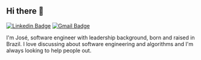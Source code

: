 ## Hi there 👋

[![Linkedin Badge](https://img.shields.io/badge/-LinkedIn-blue?style=flat-square&logo=Linkedin&logoColor=white&link=https://www.linkedin.com/in/josecls/)](https://www.linkedin.com/in/josecls/)
[![Gmail Badge](https://img.shields.io/badge/-Gmail-c14438?style=flat-square&logo=Gmail&logoColor=white&link=mailto:anajuliabit@gmail.com)](mailto:josecls.dev@gmail.com)

I'm José, software engineer with leadership background, born and raised in Brazil. I love discussing about software engineering and algorithms and I'm always looking to help people out.
